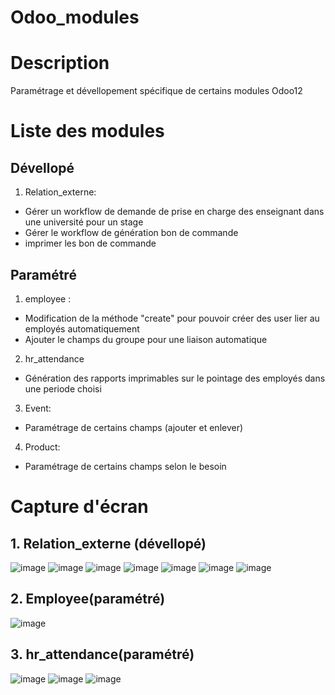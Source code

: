 # Odoo_modules
# Description
Paramétrage et dévellopement spécifique de certains modules Odoo12 
# Liste des modules
## Dévellopé

1. Relation_externe:
* Gérer un workflow de demande de prise en charge des enseignant dans une université pour un stage
* Gérer le workflow de génération bon de commande
* imprimer les bon de commande

## Paramétré
1. employee :
* Modification de la méthode "create" pour pouvoir créer des user lier au employés automatiquement
* Ajouter le champs du groupe pour une liaison automatique
2. hr_attendance
* Génération des rapports imprimables sur le pointage des employés dans une periode choisi

3. Event:
* Paramétrage de certains champs (ajouter et enlever)

4. Product:
* Paramétrage de certains champs selon le besoin

# Capture d'écran
## 1. Relation_externe (dévellopé)
![image](https://user-images.githubusercontent.com/32100131/53302387-f54ba480-385d-11e9-9a17-fbfc6d75ca8d.png)
![image](https://user-images.githubusercontent.com/32100131/53302427-380d7c80-385e-11e9-945c-69182895fd41.png)
![image](https://user-images.githubusercontent.com/32100131/53302428-38a61300-385e-11e9-870d-2032a57b9b25.png)
![image](https://user-images.githubusercontent.com/32100131/53302429-38a61300-385e-11e9-834d-6fafb6f2ce44.png)
![image](https://user-images.githubusercontent.com/32100131/53302430-38a61300-385e-11e9-9243-fd6fbe8e8464.png)
![image](https://user-images.githubusercontent.com/32100131/53302432-393ea980-385e-11e9-9952-1a758e6ce230.png)
![image](https://user-images.githubusercontent.com/32100131/53302433-393ea980-385e-11e9-9c5a-b48a10e29d9c.png)
## 2. Employee(paramétré)
![image](https://user-images.githubusercontent.com/32100131/53302424-380d7c80-385e-11e9-979e-d0bec1e4658d.png)
## 3. hr_attendance(paramétré)
![image](https://user-images.githubusercontent.com/32100131/53301844-dcd88b80-3857-11e9-98c0-b4423c644753.png)
![image](https://user-images.githubusercontent.com/32100131/53301849-e19d3f80-3857-11e9-9124-c89bee7c3b06.png)
![image](https://user-images.githubusercontent.com/32100131/53301841-da763180-3857-11e9-8db6-812b9397b265.png)
